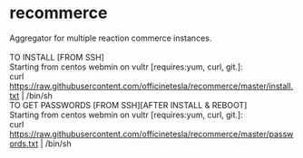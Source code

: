 # recommerce
Aggregator for multiple reaction commerce instances.<br/>
<br/>
TO INSTALL [FROM SSH]<br/>
Starting from centos webmin on vultr [requires:yum, curl, git.]:<br/>
curl https://raw.githubusercontent.com/officinetesla/recommerce/master/install.txt | /bin/sh
<br/>
TO GET PASSWORDS [FROM SSH][AFTER INSTALL & REBOOT]<br/>
Starting from centos webmin on vultr [requires:yum, curl, git.]:<br/>
curl https://raw.githubusercontent.com/officinetesla/recommerce/master/passwords.txt | /bin/sh
